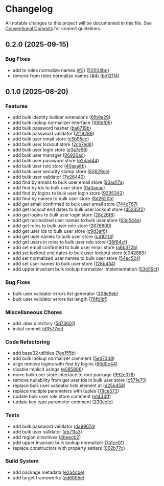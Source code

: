 # Changelog

All notable changes to this project will be documented in this file. See [Conventional Commits](https://www.conventionalcommits.org) for commit guidelines.

## 0.2.0 (2025-09-15)

### Bug Fixes

* add to roles normalize names ([#2](https://github.com/tnc1997/asp-net-core-identity-bulk/issues/2)) ([50004bd](https://github.com/tnc1997/asp-net-core-identity-bulk/commit/50004bdae2a06c6800e3c82f25fe61a9c3aecef8))
* remove from roles normalize names ([#4](https://github.com/tnc1997/asp-net-core-identity-bulk/issues/4)) ([be12f14](https://github.com/tnc1997/asp-net-core-identity-bulk/commit/be12f14cd01c728df937abdb64d73aa2a27b1537))

## 0.1.0 (2025-08-20)

### Features

* add bulk identity builder extensions ([6fb9a29](https://github.com/tnc1997/asp-net-core-identity-bulk/commit/6fb9a29fa3a28fee01a51365d20e81bd20ab069c))
* add bulk lookup normalizer interface ([100bf05](https://github.com/tnc1997/asp-net-core-identity-bulk/commit/100bf058892d51a5375ee4d101b3a37054dcb504))
* add bulk password hasher ([ba6719b](https://github.com/tnc1997/asp-net-core-identity-bulk/commit/ba6719bd7e36d553daf3731120b1fa2616678e53))
* add bulk password validator ([2f19289](https://github.com/tnc1997/asp-net-core-identity-bulk/commit/2f1928984b56e816ddbc09fb72e0874e6061bb0a))
* add bulk user email store ([c5b95cc](https://github.com/tnc1997/asp-net-core-identity-bulk/commit/c5b95ccc3bad844013c2079d8c941211402b5052))
* add bulk user lockout store ([2cb7ed6](https://github.com/tnc1997/asp-net-core-identity-bulk/commit/2cb7ed687976f9e07b58ad8cc6f9ba7dd246349a))
* add bulk user login store ([e3a7e58](https://github.com/tnc1997/asp-net-core-identity-bulk/commit/e3a7e5841e8cfd3ae4820049c21d8f289686c270))
* add bulk user manager ([06920ac](https://github.com/tnc1997/asp-net-core-identity-bulk/commit/06920acb2dcbd57a2b594239d3a71fdb24a3a8a9))
* add bulk user password store ([e2dad44](https://github.com/tnc1997/asp-net-core-identity-bulk/commit/e2dad44bca2f0b909aa9caabdd6890ba23c30528))
* add bulk user role store ([40aaa8b](https://github.com/tnc1997/asp-net-core-identity-bulk/commit/40aaa8b325a3d9f17bcc05910dab1cf4105ae7df))
* add bulk user security stamp store ([82629ce](https://github.com/tnc1997/asp-net-core-identity-bulk/commit/82629ce657e879745ce6a63393871e7540865fc4))
* add bulk user validator ([7b26440](https://github.com/tnc1997/asp-net-core-identity-bulk/commit/7b264401c57aff87c00a02535950307d783570d1))
* add find by emails to bulk user email store ([93ad17a](https://github.com/tnc1997/asp-net-core-identity-bulk/commit/93ad17aa6178efb1b32d2483671ee54b045e064e))
* add find by ids to bulk user store ([0a3aeac](https://github.com/tnc1997/asp-net-core-identity-bulk/commit/0a3aeac00cbbf811f9ca9c265da336f149578c2f))
* add find by logins to bulk user login store ([9295342](https://github.com/tnc1997/asp-net-core-identity-bulk/commit/9295342dc5eac2aa068f1c006d69ba1885f3b4f8))
* add find by names to bulk user store ([8d2620b](https://github.com/tnc1997/asp-net-core-identity-bulk/commit/8d2620b5d26773cdf511800916ea6a14707a7cf5))
* add get email confirmed to bulk user email store ([744c767](https://github.com/tnc1997/asp-net-core-identity-bulk/commit/744c767e7a713bed6745b615202f9d66538d1d06))
* add get lockout end dates to bulk user lockout store ([d5235f2](https://github.com/tnc1997/asp-net-core-identity-bulk/commit/d5235f203d7088487d7a7bbb26fb8e0951105bba))
* add get logins to bulk user login store ([28c26f6](https://github.com/tnc1997/asp-net-core-identity-bulk/commit/28c26f61cc4da541dd248e3a8eadece9bed17730))
* add get normalized user names to bulk user store ([63c544e](https://github.com/tnc1997/asp-net-core-identity-bulk/commit/63c544e5068e2aee32501abdf94afda166fd98de))
* add get roles to bulk user role store ([3076600](https://github.com/tnc1997/asp-net-core-identity-bulk/commit/30766001fc9096fa78c00a9c3d6558b1d914f1dd))
* add get user ids to bulk user store ([c9d3af6](https://github.com/tnc1997/asp-net-core-identity-bulk/commit/c9d3af6c532a62631fdee3dfa68a5ee5771533a3))
* add get user names to bulk user store ([c410113](https://github.com/tnc1997/asp-net-core-identity-bulk/commit/c4101131320f698b63d18a44361ed6cb36001f57))
* add get users in roles to bulk user role store ([38f64cf](https://github.com/tnc1997/asp-net-core-identity-bulk/commit/38f64cf2df7f2638ad80e275adaddbe852df09cf))
* add set email confirmed to bulk user email store ([a6b372b](https://github.com/tnc1997/asp-net-core-identity-bulk/commit/a6b372b989817c979d1611882ac525efc9098bcd))
* add set lockout end dates to bulk user lockout store ([c042889](https://github.com/tnc1997/asp-net-core-identity-bulk/commit/c04288930eccb6637424bddf07a55c02fd0cf904))
* add set normalized user names to bulk user store ([54ec524](https://github.com/tnc1997/asp-net-core-identity-bulk/commit/54ec52407f8cfa0c687a23502e755195d70f0ff0))
* add set user names to bulk user store ([128b434](https://github.com/tnc1997/asp-net-core-identity-bulk/commit/128b434371d70a71afdcbd4c9469f7ebe10e9936))
* add upper invariant bulk lookup normalizer implementation ([53b55cf](https://github.com/tnc1997/asp-net-core-identity-bulk/commit/53b55cfcab233260e6627ebf290d67730c6133e7))

### Bug Fixes

* bulk user validator errors list generator ([308e9eb](https://github.com/tnc1997/asp-net-core-identity-bulk/commit/308e9eb65e837744e3e133f2e0926217d3915f49))
* bulk user validator errors list length ([76fb1bf](https://github.com/tnc1997/asp-net-core-identity-bulk/commit/76fb1bffca79ae7f33c148a8ac84aaa45d98344d))

### Miscellaneous Chores

* add .idea directory ([5d73601](https://github.com/tnc1997/asp-net-core-identity-bulk/commit/5d7360176a4899fd9035deea1d83622c2233111e))
* initial commit ([d3577cc](https://github.com/tnc1997/asp-net-core-identity-bulk/commit/d3577ccce596680653ff3ef8e4523b2ec9af0426))

### Code Refactoring

* add base32 utilities ([7ee155b](https://github.com/tnc1997/asp-net-core-identity-bulk/commit/7ee155b94e6cc0d289744408b79245018a5b9f1d))
* add bulk lookup normalizer comment ([5ed7348](https://github.com/tnc1997/asp-net-core-identity-bulk/commit/5ed73486873b1dd07a753b00a72949d1ee49831f))
* align remove logins with find by logins ([66d0c44](https://github.com/tnc1997/asp-net-core-identity-bulk/commit/66d0c445848a13f57f87095b936b1ae8c802d524))
* disable implicit usings ([e085806](https://github.com/tnc1997/asp-net-core-identity-bulk/commit/e0858064478fc5388fc08e96c20b37f7114fa5bb))
* move bulk user store interface to root package ([992c378](https://github.com/tnc1997/asp-net-core-identity-bulk/commit/992c3781664758a2a7137980510ecd9dcecd9677))
* remove nullability from get user ids in bulk user store ([c571e70](https://github.com/tnc1997/asp-net-core-identity-bulk/commit/c571e70cefd9c1effccd8241ba8fceea6784feb4))
* replace bulk user validator lists element at ([d25b458](https://github.com/tnc1997/asp-net-core-identity-bulk/commit/d25b458efa8609c20e093886ea87daf1fd826c95))
* replace multiple parameters with tuples ([79ce573](https://github.com/tnc1997/asp-net-core-identity-bulk/commit/79ce5733dcae293f73633aa943d0f058c9f0f66e))
* update bulk user role store comment ([e1434ff](https://github.com/tnc1997/asp-net-core-identity-bulk/commit/e1434ffe439c03f1723aa8b8a641c95151ab0a05))
* update key type parameter comment ([230ccfe](https://github.com/tnc1997/asp-net-core-identity-bulk/commit/230ccfef5103de9ef80d43dcf0a5e9fa9d92de79))

### Tests

* add bulk password validator ([da9907d](https://github.com/tnc1997/asp-net-core-identity-bulk/commit/da9907de110888165d75497db4faa3ef94612920))
* add bulk user validator ([eb71fa3](https://github.com/tnc1997/asp-net-core-identity-bulk/commit/eb71fa3df636dcc0b7c407fdc10c3a52f8d8caa4))
* add region directives ([4beecb2](https://github.com/tnc1997/asp-net-core-identity-bulk/commit/4beecb2b2d3e8a555cbd169e4aa481008e817f8e))
* add upper invariant bulk lookup normalizer ([7a1ce01](https://github.com/tnc1997/asp-net-core-identity-bulk/commit/7a1ce0166c7ca9f16ecfdf1b93c0fefe4d139543))
* replace constructors with property setters ([062b77c](https://github.com/tnc1997/asp-net-core-identity-bulk/commit/062b77cae77ac64e0e6b70df0a1491947574e1e0))

### Build System

* add package metadata ([e2a4cbe](https://github.com/tnc1997/asp-net-core-identity-bulk/commit/e2a4cbe4742d587d9d31b8011a15b69c6980cde2))
* add target frameworks ([ed6005e](https://github.com/tnc1997/asp-net-core-identity-bulk/commit/ed6005e75b59eaeeb8843a28bf6c785ab2832237))
